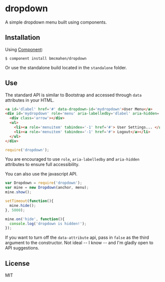 
# dropdown

  A simple dropdown menu built using components. 


## Installation

  Using [Component](https://github.com/component/component):

    $ component install bmcmahen/dropdown

  Or use the standalone build located in the `standalone` folder.


## Use
	
  The standard API is similar to Bootstrap and accessed through `data` attributes in your HTML.

```html
<a id='dlabel' href='#' data-dropdown-id='mydropdown'>User Menu</a>
<div id='mydropdown' role='menu' aria-labelledby='dlabel' aria-hidden='true' class='dropdown'>
  <div class='arrow'></div>
  <ul>
    <li><a role='menuitem' tabindex='-1' href='#'> User Settings... </a></li>
    <li><a role='menuitem' tabindex='-1' href='#'> Logout</a></li>
  </ul>
</div>
```

```javascript
require('dropdown');
```
  
  You are encouraged to use `role`, `aria-labelledby` and `aria-hidden` attributes to ensure full accessibility. 

  You can also use the javascript API. 

```javascript
var Dropdown = require('dropdown');
var mine = new Dropdown(anchor, menu);
mine.show();

setTimeout(function(){
  mine.hide();
}, 5000);

mine.on('hide', function(){
  console.log('dropdown is hidden!');
});
```

  If you want to turn off the `data-attribute` api, pass in `false` as the third argument to the constructor. Not ideal -- I know -- and I'm gladly open to API suggestions.



## License

  MIT
